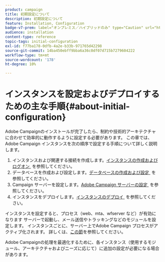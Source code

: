 ```yaml
---
product: campaign
title: 初期設定について
description: 初期設定について
feature: Installation, Configuration
badge-v7-prem: label="オンプレミス／ハイブリッドのみ" type="Caution" url="https://experienceleague.adobe.com/docs/campaign-classic/using/installing-campaign-classic/architecture-and-hosting-models/hosting-models-lp/hosting-models.html?lang=ja" tooltip="オンプレミスデプロイメントとハイブリッドデプロイメントにのみ適用されます"
audience: installation
content-type: reference
topic-tags: initial-configuration
exl-id: f77ba178-0dfb-4a2e-b33b-971765d42298
source-git-commit: 14ba450ebff9bba6a36c0df07d715b7279604222
workflow-type: tm+mt
source-wordcount: '178'
ht-degree: 10%

---
```


# インスタンスを設定およびデプロイするための主な手順{#about-initial-configuration}



Adobe Campaignのインストールが完了したら、制約や技術的アーキテクチャに合わせて効率的に動作するように設定する必要があります。 この章では、Adobe Campaign インスタンスを次の順序で設定する手順について詳しく説明します。

1. インスタンスおよび関連する接続を作成します。[&#x200B; インスタンスの作成およびログオン &#x200B;](../../installation/using/creating-an-instance-and-logging-on.md) を参照してください。
1. データベースを作成および設定します。[&#x200B; データベースの作成および設定 &#x200B;](../../installation/using/creating-and-configuring-the-database.md) を参照してください。
1. Campaign サーバーを設定します。[Adobe Campaign サーバーの設定 &#x200B;](../../installation/using/configuring-campaign-server.md) を参照してください。
1. インスタンスをデプロイします。[&#x200B; インスタンスのデプロイ &#x200B;](../../installation/using/deploying-an-instance.md) を参照してください。

インスタンスを設定すると、プロセス（web、mta、wfserver など）が有効になります サーバーで起動し、メール送信やトラッキングなどのモジュールを設定します。 インスタンスごとに、サーバー上でAdobe Campaign プロセスがアクティブ化されます。 詳しくは、[この節](../../installation/using/configuring-campaign-server.md#enabling-processes)を参照してください。

Adobe Campaignの処理を最適化するために、各インスタンス（使用するモジュール、アーキテクチャおよびニーズに応じて）に追加の設定が必要になる場合があります。
